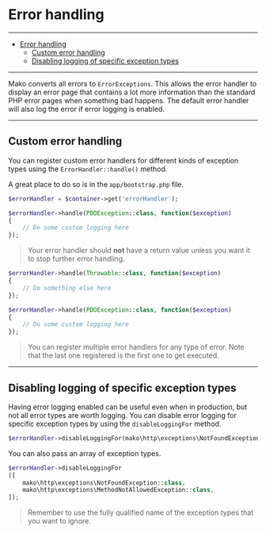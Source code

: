 # Error handling

--------------------------------------------------------

- [Error handling](#error-handling)
	- [Custom error handling](#custom-error-handling)
	- [Disabling logging of specific exception types](#disabling-logging-of-specific-exception-types)

--------------------------------------------------------

Mako converts all errors to `ErrorExceptions`. This allows the error handler to display an error page that contains a lot more information than the standard PHP error pages when something bad happens. The default error handler will also log the error if error logging is enabled.

--------------------------------------------------------

<a id="custom_error_handling"></a>

## Custom error handling

You can register custom error handlers for different kinds of exception types using the `ErrorHandler::handle()` method.

A great place to do so is in the `app/bootstrap.php` file.

```php
$errorHandler = $container->get('errorHandler');

$errorHandler->handle(PDOException::class, function($exception)
{
	// Do some custom logging here
});
```

> Your error handler should **not** have a return value unless you want it to stop further error handling.

```php
$errorHandler->handle(Throwable::class, function($exception)
{
	// Do something else here
});

$errorHandler->handle(PDOException::class, function($exception)
{
	// Do some custom logging here
});
```

> You can register multiple error handlers for any type of error. Note that the last one registered is the first one to get executed.

--------------------------------------------------------

<a id="disabling_logging_of_specific_exception_types"></a>

## Disabling logging of specific exception types

Having error logging enabled can be useful even when in production, but not all error types are worth logging. You can disable error logging for specific exception types by using the `disableLoggingFor` method.

```php
$errorHandler->disableLoggingFor(mako\http\exceptions\NotFoundException::class);
```

You can also pass an array of exception types.

```php
$errorHandler->disableLoggingFor
([
	mako\http\exceptions\NotFoundException::class,
	mako\http\exceptions\MethodNotAllowedException::class,
]);
```

> Remember to use the fully qualified name of the exception types that you want to ignore.